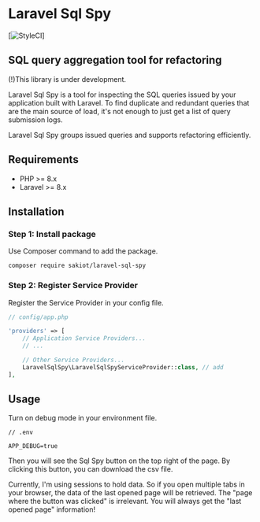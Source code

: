# Laravel Sql Spy

[![StyleCI](https://github.styleci.io/repos/520884086/shield?branch=master)]

## SQL query aggregation tool for refactoring

(!)This library is under development.

Laravel Sql Spy is a tool for inspecting the SQL queries issued by your application built with Laravel.
To find duplicate and redundant queries that are the main source of load, it's not enough to just get a list of query submission logs.

Laravel Sql Spy groups issued queries and supports refactoring efficiently.

## Requirements

- PHP >= 8.x
- Laravel >= 8.x

## Installation

### Step 1: Install package

Use Composer command to add the package.

```
composer require sakiot/laravel-sql-spy
```

### Step 2: Register Service Provider

Register the Service Provider in your config file.

```php
// config/app.php

'providers' => [
    // Application Service Providers...
    // ...

    // Other Service Providers...
    LaravelSqlSpy\LaravelSqlSpyServiceProvider::class, // add
],
```

## Usage

Turn on debug mode in your environment file.

```
// .env

APP_DEBUG=true
```

Then you will see the Sql Spy button on the top right of the page.
By clicking this button, you can download the csv file.

Currently, I'm using sessions to hold data.
So if you open multiple tabs in your browser, the data of the last opened page will be retrieved.
The "page where the button was clicked" is irrelevant. You will always get the "last opened page" information!